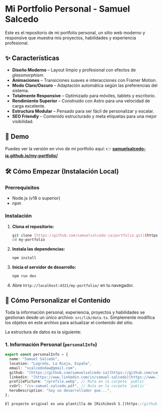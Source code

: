 # Mi Portfolio Personal - Samuel Salcedo

Este es el repositorio de mi portfolio personal, un sitio web moderno y responsive que muestra mis proyectos, habilidades y experiencia profesional.

## ✨ Características

- **Diseño Moderno** – Layout limpio y profesional con efectos de *glassmorphism*.
- **Animaciones** – Transiciones suaves e interacciones con Framer Motion.
- **Modo Claro/Oscuro** – Adaptación automática según las preferencias del sistema.
- **Totalmente Responsive** – Optimizado para móviles, tablets y escritorio.
- **Rendimiento Superior** – Construido con Astro para una velocidad de carga excelente.
- **Estructura Modular** – Pensado para ser fácil de personalizar y escalar.
- **SEO Friendly** – Contenido estructurado y meta etiquetas para una mejor visibilidad.

## 🚀 Demo

Puedes ver la versión en vivo de mi portfolio aquí:
👉 **[samuelsalcedo-ia.github.io/my-portfolio/](https://samuelsalcedo-ia.github.io/my-portfolio/)**

## 🛠️ Cómo Empezar (Instalación Local)

### Prerrequisitos
- Node.js (v18 o superior)
- npm

### Instalación

1.  **Clona el repositorio:**
    ```bash
    git clone [https://github.com/samuelsalcedo-ia/portfolio.git](https://github.com/samuelsalcedo-ia/portfolio.git)
    cd my-portfolio
    ```

2.  **Instala las dependencias:**
    ```bash
    npm install
    ```

3.  **Inicia el servidor de desarrollo:**
    ```bash
    npm run dev
    ```

4.  Abre `http://localhost:4321/my-portfolio/` en tu navegador.

## 🧩 Cómo Personalizar el Contenido

Toda la información personal, experiencia, proyectos y habilidades se gestionan desde un único archivo: `src/lib/data.ts`. Simplemente modifica los objetos en este archivo para actualizar el contenido del sitio.

La estructura de datos es la siguiente:

### 1. Información Personal (`personalInfo`)
```ts
export const personalInfo = {
  name: "Samuel Salcedo",
  location: "Logroño, La Rioja, España",
  email: "ssalcedodaw@gmail.com",
  github: "[https://github.com/samuelsalcedo-ia](https://github.com/samuelsalcedo-ia)",
  linkedin: "[https://www.linkedin.com/in/samuel-salcedo](https://www.linkedin.com/in/samuel-salcedo)",
  profilePicture: "/profile.webp", // Ruta en la carpeta `public`
  cvUrl: "/cv-samuel-salcedo.pdf", // Ruta en la carpeta `public`
  heroDescription: "Soy un desarrollador que...",
};

El proyecto original es una plantilla de [Rishikesh S.](https://github.com/rishikesh2003/my-portfolio.git), que he adaptado y personalizado con mi propia información y estructura de datos.